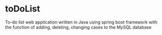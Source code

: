 # toDoList
 
To-do list web application written in Java using spring boot framework with the function of adding, deleting, changing cases to the MySQL database